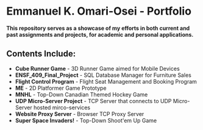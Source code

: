 # Emmanuel K. Omari-Osei - Portfolio

**This repository serves as a showcase of my efforts in both current and past assignments and projects, for academic and personal applications.**

## Contents Include:
* **Cube Runner Game** - 3D Runner Game aimed for Mobile Devices
* **ENSF_409_Final_Project** - SQL Database Manager for Furniture Sales
* **Flight Control Program** - Flight Seat Management and Booking Program
* **ME** - 2D Platformer Game Prototype
* **MNHL** - Top-Down Canadian Themed Hockey Game
* **UDP Micro-Server Project** - TCP Server that connects to UDP Micro-Server hosted mirco-services 
* **Website Proxy Server** - Browser TCP Proxy Server
* **Super Space Invaders!** - Top-Down Shoot'em Up Game
